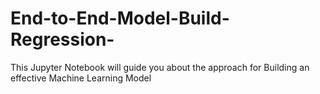 # End-to-End-Model-Build-Regression-
This Jupyter Notebook will guide you about the approach for  Building an effective Machine Learning Model
